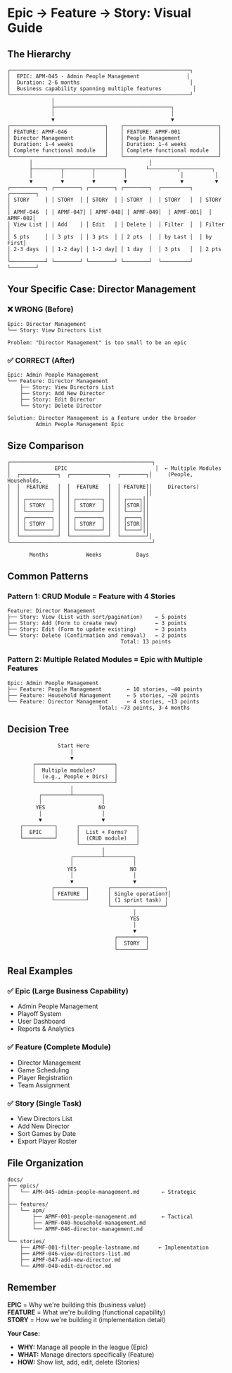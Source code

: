 # Epic → Feature → Story: Visual Guide

## The Hierarchy

```
┌─────────────────────────────────────────────────────────┐
│  EPIC: APM-045 - Admin People Management               │
│  Duration: 2-6 months                                   │
│  Business capability spanning multiple features          │
└─────────────────────────────────────────────────────────┘
              │
              ├─────────────────────────────────────┐
              │                                     │
              ▼                                     ▼
┌──────────────────────────────┐    ┌──────────────────────────────┐
│ FEATURE: APMF-046            │    │ FEATURE: APMF-001            │
│ Director Management          │    │ People Management            │
│ Duration: 1-4 weeks          │    │ Duration: 1-4 weeks          │
│ Complete functional module   │    │ Complete functional module   │
└──────────────────────────────┘    └──────────────────────────────┘
       │                                     │
       ├─────────┬─────────┬─────────┐      └─────────┬──────────┐
       │         │         │         │                 │          │
       ▼         ▼         ▼         ▼                 ▼          ▼
┌───────────┐ ┌────────┐ ┌────────┐ ┌────────┐  ┌─────────┐  ┌────────┐
│ STORY     │ │ STORY  │ │ STORY  │ │ STORY  │  │ STORY   │  │ STORY  │
│ APMF-046  │ │ APMF-047│ │ APMF-048│ │ APMF-049│  │ APMF-001│  │ APMF-002│
│ View List │ │ Add    │ │ Edit   │ │ Delete │  │ Filter  │  │ Filter │
│ 5 pts     │ │ 3 pts  │ │ 3 pts  │ │ 2 pts  │  │ by Last │  │ by First│
│ 2-3 days  │ │ 1-2 day│ │ 1-2 day│ │ 1 day  │  │ 3 pts   │  │ 2 pts  │
└───────────┘ └────────┘ └────────┘ └────────┘  └─────────┘  └────────┘
```

## Your Specific Case: Director Management

### ❌ WRONG (Before)

```
Epic: Director Management
└── Story: View Directors List

Problem: "Director Management" is too small to be an epic
```

### ✅ CORRECT (After)

```
Epic: Admin People Management
└── Feature: Director Management
    ├── Story: View Directors List
    ├── Story: Add New Director
    ├── Story: Edit Director
    └── Story: Delete Director

Solution: Director Management is a Feature under the broader
         Admin People Management Epic
```

## Size Comparison

```
┌─────────────────────────────────────────────┐
│              EPIC                            │  ← Multiple Modules
│  ┌────────────┐  ┌────────────┐  ┌────────┐│     (People, Households,
│  │  FEATURE   │  │  FEATURE   │  │ FEATURE││     Directors)
│  │            │  │            │  │        ││
│  │ ┌────────┐ │  │ ┌────────┐ │  │ ┌────┐││
│  │ │ STORY  │ │  │ │ STORY  │ │  │ │STOR│││
│  │ └────────┘ │  │ └────────┘ │  │ └────┘││
│  │ ┌────────┐ │  │ ┌────────┐ │  │ ┌────┐││
│  │ │ STORY  │ │  │ │ STORY  │ │  │ │STOR│││
│  │ └────────┘ │  │ └────────┘ │  │ └────┘││
│  └────────────┘  └────────────┘  └────────┘│
└─────────────────────────────────────────────┘

       Months            Weeks           Days
```

## Common Patterns

### Pattern 1: CRUD Module = Feature with 4 Stories

```
Feature: Director Management
├── Story: View (List with sort/pagination)    ← 5 points
├── Story: Add (Form to create new)            ← 3 points
├── Story: Edit (Form to update existing)      ← 3 points
└── Story: Delete (Confirmation and removal)   ← 2 points
                                    Total: 13 points
```

### Pattern 2: Multiple Related Modules = Epic with Multiple Features

```
Epic: Admin People Management
├── Feature: People Management        ← 10 stories, ~40 points
├── Feature: Household Management     ← 5 stories, ~20 points
└── Feature: Director Management      ← 4 stories, ~13 points
                             Total: ~73 points, 3-4 months
```

## Decision Tree

```
                Start Here
                    │
                    ▼
        ┌─────────────────────────┐
        │  Multiple modules?      │
        │  (e.g., People + Dirs)  │
        └─────────────────────────┘
                    │
          ┌─────────┴─────────┐
          │                   │
         YES                 NO
          │                   │
          ▼                   ▼
    ┌──────────┐      ┌──────────────────┐
    │  EPIC    │      │  List + Forms?   │
    └──────────┘      │  (CRUD module)   │
                      └──────────────────┘
                              │
                    ┌─────────┴─────────┐
                    │                   │
                   YES                 NO
                    │                   │
                    ▼                   ▼
              ┌──────────┐      ┌─────────────────┐
              │ FEATURE  │      │ Single operation?│
              └──────────┘      │ (1 sprint task) │
                                └─────────────────┘
                                        │
                                       YES
                                        │
                                        ▼
                                  ┌─────────┐
                                  │  STORY  │
                                  └─────────┘
```

## Real Examples

### ✅ Epic (Large Business Capability)

- Admin People Management
- Playoff System
- User Dashboard
- Reports & Analytics

### ✅ Feature (Complete Module)

- Director Management
- Game Scheduling
- Player Registration
- Team Assignment

### ✅ Story (Single Task)

- View Directors List
- Add New Director
- Sort Games by Date
- Export Player Roster

## File Organization

```
docs/
├── epics/
│   └── APM-045-admin-people-management.md       ← Strategic
│
├── features/
│   └── apm/
│       ├── APMF-001-people-management.md        ← Tactical
│       ├── APMF-040-household-management.md
│       └── APMF-046-director-management.md
│
└── stories/
    ├── APMF-001-filter-people-lastname.md      ← Implementation
    ├── APMF-046-view-directors-list.md
    ├── APMF-047-add-new-director.md
    └── APMF-048-edit-director.md
```

## Remember

**EPIC** = Why we're building this (business value)  
**FEATURE** = What we're building (functional capability)  
**STORY** = How we're building it (implementation detail)

**Your Case:**

- **WHY:** Manage all people in the league (Epic)
- **WHAT:** Manage directors specifically (Feature)
- **HOW:** Show list, add, edit, delete (Stories)
